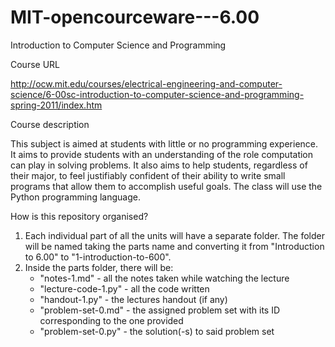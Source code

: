MIT-opencourceware---6.00
=========================

Introduction to Computer Science and Programming

Course URL

http://ocw.mit.edu/courses/electrical-engineering-and-computer-science/6-00sc-introduction-to-computer-science-and-programming-spring-2011/index.htm

Course description

This subject is aimed at students with little or no programming experience. It aims to provide students with an understanding of the role computation can play in solving problems. It also aims to help students, regardless of their major, to feel justifiably confident of their ability to write small programs that allow them to accomplish useful goals. The class will use the Python programming language.

How is this repository organised?

1. Each individual part of all the units will have a separate folder. The folder will be named taking the parts name and converting it from "Introduction to 6.00" to "1-introduction-to-600".
2. Inside the parts folder, there will be:
    - "notes-1.md" - all the notes taken while watching the lecture
    - "lecture-code-1.py" - all the code written
    - "handout-1.py" - the lectures handout (if any)
    - "problem-set-0.md" - the assigned problem set with its ID corresponding to the one provided
    - "problem-set-0.py" - the solution(-s) to said problem set
